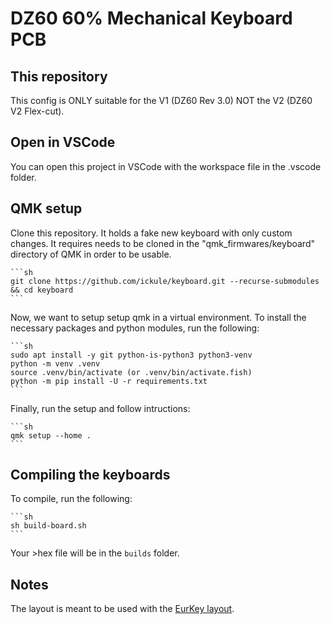 # DZ60 60% Mechanical Keyboard PCB

## This repository

This config is ONLY suitable for the V1 (DZ60 Rev 3.0) NOT the V2 (DZ60 V2 Flex-cut).

## Open in VSCode

You can open this project in VSCode with the workspace file in the .vscode folder.

## QMK setup

Clone this repository. It holds a fake new keyboard with only custom changes. It requires needs to be cloned in the "qmk_firmwares/keyboard" directory of QMK in order to be usable.

    ```sh
    git clone https://github.com/ickule/keyboard.git --recurse-submodules && cd keyboard
    ```

Now, we want to setup setup qmk in a virtual environment.
To install the necessary packages and python modules, run the following:

    ```sh
    sudo apt install -y git python-is-python3 python3-venv
    python -m venv .venv
    source .venv/bin/activate (or .venv/bin/activate.fish)
    python -m pip install -U -r requirements.txt
    ```

Finally, run the setup and follow intructions:

    ```sh
    qmk setup --home .
    ```

## Compiling the keyboards

To compile, run the following:

    ```sh
    sh build-board.sh
    ```
Your >hex file will be in the `builds` folder.

## Notes

The layout is meant to be used with the [EurKey layout](https://eurkey.steffen.bruentjen.eu/start.html).
